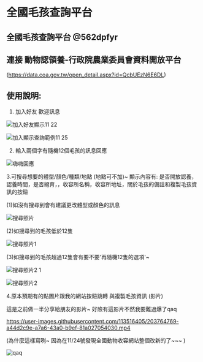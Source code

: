 # 全國毛孩查詢平台
## 全國毛孩查詢平台 @562dpfyr

## 連接 動物認領養-行政院農業委員會資料開放平台
(https://data.coa.gov.tw/open_detail.aspx?id=QcbUEzN6E6DL)

## 使用說明:
1. 加入好友 歡迎訊息
 
![加入好友顯示11 22](https://user-images.githubusercontent.com/113516405/203764013-feb44b4c-0691-4053-8abc-94f921377afc.jpg)

![加入顯示查詢範例11 25](https://user-images.githubusercontent.com/113516405/203922023-672a1219-a491-4aed-9960-ca7c287ef190.jpg)


2. 輸入兩個字有隨機12個毛孩的訊息回應

![嗨嗨回應](https://user-images.githubusercontent.com/113516405/203922044-5130317a-3201-42d5-a84f-e3c27a967a96.jpg)


3.可搜尋想要的體型/顏色/種類/地點 (地點可不加)~
顯示內容有:
是否開放認養，認養時間，是否絕育，，收容所名稱，收容所地址，關於毛孩的備註和複製毛孩資訊的按鈕

(1)如沒有搜尋到會有建議更改體型或顏色的訊息

![搜尋照片](https://user-images.githubusercontent.com/113516405/203922071-49025ecb-532d-4957-80de-815f587b6604.jpg)


(2)如搜尋到的毛孩低於12隻

![搜尋照片1](https://user-images.githubusercontent.com/113516405/203922086-db50865e-6387-402d-9060-0d6d0be929e7.jpg)


(3)如搜尋到的毛孩超過12隻會有要不要'再隨機12隻的選項'~

![搜尋照片2 1](https://user-images.githubusercontent.com/113516405/203922237-afcfeecb-9584-4a1e-9a2a-8ddd563f1265.jpg)


![搜尋照片2](https://user-images.githubusercontent.com/113516405/203922124-ddb35f2a-bbdf-44d4-b86a-32e6c503e906.jpg)





4.原本預期有的點圖片跟我的網站按鈕跳轉 與複製毛孩資訊 (影片)

這是之前做一半分享給朋友的影片~
好險有這影片不然我要難過爆了qaq

https://user-images.githubusercontent.com/113516405/203764769-a44d2c9e-a7a6-43a0-b9ef-81a027054030.mp4

(為什麼這樣寫咧~ 因為在11/24號發現全國動物收容網站整個改新的了~~~  )

![qaq](https://user-images.githubusercontent.com/113516405/203764663-63470bad-36d7-42e8-bed2-668f7d06366b.jpg)


